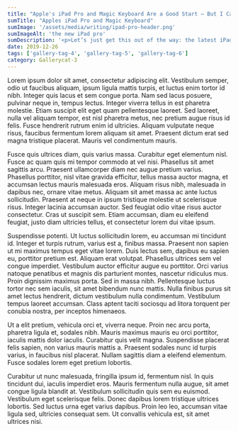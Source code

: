 ```yaml
---
title: "Apple's iPad Pro and Magic Keyboard Are a Good Start — But I Can't Wait for the Next Version"
sumTitle: "Apples iPad Pro and Magic Keyboard"
sumImage: '/assets/media/writing/ipad-pro-header.png'
sumImageAlt: 'the new iPad pro'
sumDescription: '<p>Let’s just get this out of the way: the latest iPad Pro is still the <a href="#">best tablet</a> you can buy, made even better by its improved camera and updated processor. Period. That being said, the newest addition to its list of Apple-made accessories, the $299-and-up Magic Keyboard, serves as both a sign of the iPad’s near-inexorable rise as the future of computing, as well as a bump in the otherwise fairly smooth road.</p>'
date: 2019-12-26
tags: ['gallery-tag-4', 'gallery-tag-5', 'gallery-tag-6']
category: Gallerycat-3
---
```


Lorem ipsum dolor sit amet, consectetur adipiscing elit. Vestibulum semper, odio ut faucibus aliquam, ipsum ligula mattis turpis, et luctus enim tortor id nibh. Integer quis lacus et sem congue porta. Nam sed lacus posuere, pulvinar neque in, tempus lectus. Integer viverra tellus in est pharetra molestie. Etiam suscipit elit eget quam pellentesque laoreet. Sed laoreet, nulla vel aliquam tempor, est nisl pharetra metus, nec pretium augue risus id felis. Fusce hendrerit rutrum enim id ultricies. Aliquam vulputate neque risus, faucibus fermentum lorem aliquam sit amet. Praesent dictum erat sed magna tristique placerat. Mauris vel condimentum mauris.

Fusce quis ultrices diam, quis varius massa. Curabitur eget elementum nisl. Fusce ac quam quis mi tempor commodo at vel nisi. Phasellus sit amet sagittis arcu. Praesent ullamcorper diam nec augue pretium varius. Phasellus porttitor, nisl vitae gravida efficitur, tellus massa auctor magna, et accumsan lectus mauris malesuada eros. Aliquam risus nibh, malesuada in dapibus nec, ornare vitae metus. Aliquam sit amet massa ac ante luctus sollicitudin. Praesent at neque in ipsum tristique molestie ut scelerisque risus. Integer lacinia accumsan auctor. Sed feugiat odio vitae risus auctor consectetur. Cras ut suscipit sem. Etiam accumsan, diam eu eleifend feugiat, justo diam ultricies tellus, et consectetur lorem dui vitae ipsum.

Suspendisse potenti. Ut luctus sollicitudin lorem, eu accumsan mi tincidunt id. Integer et turpis rutrum, varius est a, finibus massa. Praesent non sapien ut mi maximus tempus eget vitae lorem. Duis lectus sem, dapibus eu sapien eu, porttitor pretium est. Aliquam erat volutpat. Phasellus ultrices sem vel congue imperdiet. Vestibulum auctor efficitur augue eu porttitor. Orci varius natoque penatibus et magnis dis parturient montes, nascetur ridiculus mus. Proin dignissim maximus porta. Sed in massa nibh. Pellentesque luctus tortor nec sem iaculis, sit amet bibendum nunc mattis. Nulla finibus purus sit amet lectus hendrerit, dictum vestibulum nulla condimentum. Vestibulum tempus laoreet accumsan. Class aptent taciti sociosqu ad litora torquent per conubia nostra, per inceptos himenaeos.

Ut a elit pretium, vehicula orci et, viverra neque. Proin nec arcu porta, pharetra ligula et, sodales nibh. Mauris maximus mauris eu orci porttitor, iaculis mattis dolor iaculis. Curabitur quis velit magna. Suspendisse placerat felis sapien, non varius mauris mattis a. Praesent sodales nunc id turpis varius, in faucibus nisl placerat. Nullam sagittis diam a eleifend elementum. Fusce sodales lorem eget pretium lobortis.

Curabitur ut nunc malesuada, fringilla ipsum id, fermentum nisl. In quis tincidunt dui, iaculis imperdiet eros. Mauris fermentum nulla augue, sit amet congue ligula blandit at. Vestibulum sollicitudin quis sem eu euismod. Vestibulum eget scelerisque felis. Donec dapibus lorem tristique ultrices lobortis. Sed luctus urna eget varius dapibus. Proin leo leo, accumsan vitae ligula sed, ultricies consequat sem. Ut convallis vehicula est, sit amet ultrices nisi.
